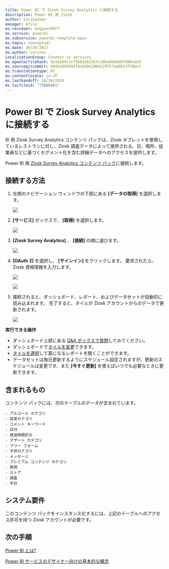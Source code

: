 ```yaml
---
title: Power BI で Ziosk Survey Analytics に接続する
description: Power BI 用 Ziosk
author: SarinaJoan
manager: kfile
ms.reviewer: maggiesMSFT
ms.service: powerbi
ms.subservice: powerbi-template-apps
ms.topic: conceptual
ms.date: 10/16/2017
ms.author: sarinas
LocalizationGroup: Connect to services
ms.openlocfilehash: 5e16264c3cf5b6d361353c18ba9eb666fd00ce5d
ms.sourcegitcommit: d441d350504f8c6d9e100d229757add6237f0bef
ms.translationtype: HT
ms.contentlocale: ja-JP
ms.lasthandoff: 10/30/2019
ms.locfileid: "73060461"
---
```

# <a name="connect-to-ziosk-survey-analytics-with-power-bi"></a>Power BI で Ziosk Survey Analytics に接続する
BI 用 Ziosk Survey Analytics コンテンツ パックは、Ziosk タブレットを使用しているレストランに対し、Ziosk 調査データによって提供される、日、場所、従業員などに基づくセグメント化を含む詳細データへのアクセスを提供します。

Power BI 用 [Ziosk Survey Analytics コンテンツ パック](https://app.powerbi.com/getdata/services/ziosk-survey-analytics)に接続します。

## <a name="how-to-connect"></a>接続する方法
1. 左側のナビゲーション ウィンドウの下部にある **[データの取得]** を選択します。  
   
    ![](media/service-connect-to-ziosk/getdata.png)
2. **[サービス]** ボックスで、 **[取得]** を選択します。  
   
    ![](media/service-connect-to-ziosk/services.png)
3. **[Ziosk Survey Analytics]** 、 **[接続]** の順に選びます。  
   
    ![](media/service-connect-to-ziosk/ziosk.png)
4. **[OAuth 2]** を選択し、 **[サインイン]** をクリックします。 要求されたら、Ziosk 資格情報を入力します。
   
    ![](media/service-connect-to-ziosk/creds.png)
   
    ![](media/service-connect-to-ziosk/creds2.png)
5. 接続されると、ダッシュボード、レポート、およびデータセットが自動的に読み込まれます。 完了すると、タイルが Ziosk アカウントからのデータで更新されます。
   
    ![](media/service-connect-to-ziosk/dashboard.png)

**実行できる操作**

* ダッシュボード上部にある [Q&A ボックスで質問](consumer/end-user-q-and-a.md)してみてください。
* ダッシュボードで[タイルを変更](service-dashboard-edit-tile.md)できます。
* [タイルを選択](consumer/end-user-tiles.md)して基になるレポートを開くことができます。
* データセットは毎日更新するようにスケジュール設定されますが、更新のスケジュールは変更でき、また **[今すぐ更新]** を使えばいつでも必要なときに更新できます。

## <a name="whats-included"></a>含まれるもの
コンテンツ パックには、次のテーブルのデータが含まれています。  

    - アルコール カテゴリ  
    - 前菜カテゴリ  
    - コメント キーワード  
    - 日付  
    - 放送時間区分  
    - デザート カテゴリ  
    - フリー フォーム  
    - 子供カテゴリ  
    - メッセージ  
    - プレミアム コンテンツ カテゴリ  
    - 質問  
    - ストア  
    - 調査  
    - 平日  


## <a name="system-requirements"></a>システム要件
このコンテンツ パックをインスタンス化するには、上記のテーブルへのアクセス許可を持つ Ziosk アカウントが必要です。

## <a name="next-steps"></a>次の手順
[Power BI とは?](fundamentals/power-bi-overview.md)

[Power BI サービスのデザイナー向けの基本的な概念](service-basic-concepts.md)

